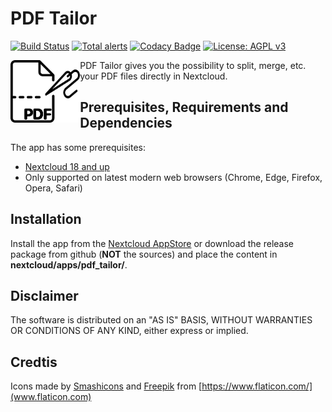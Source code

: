 # PDF Tailor
[![Build Status](https://travis-ci.org/janis91/pdf_tailor.svg?branch=master)](https://travis-ci.org/janis91/pdf_tailor) [![Total alerts](https://img.shields.io/lgtm/alerts/g/janis91/pdf_tailor.svg?logo=lgtm&logoWidth=18)](https://lgtm.com/projects/g/janis91/pdf_tailor/alerts/) [![Codacy Badge](https://api.codacy.com/project/badge/Grade/5b2f7b13ba194bb4a009a91b02c5ac0c)](https://www.codacy.com/manual/janis91/pdf_tailor?utm_source=github.com&amp;utm_medium=referral&amp;utm_content=janis91/pdf_tailor&amp;utm_campaign=Badge_Grade) [![License: AGPL v3](https://img.shields.io/badge/License-AGPL%20v3-blue.svg)](http://www.gnu.org/licenses/agpl-3.0)

<img align="left" src="screenshots/app.png" height="100">

PDF Tailor gives you the possibility to split, merge, etc. your PDF files directly in Nextcloud.

## Prerequisites, Requirements and Dependencies
The app has some prerequisites:
 - [Nextcloud 18 and up](https://nextcloud.com/)
 - Only supported on latest modern web browsers (Chrome, Edge, Firefox, Opera, Safari)

## Installation
Install the app from the [Nextcloud AppStore](https://apps.nextcloud.com/apps/pdf_tailor) or download the release package from github (**NOT** the sources) and place the content in **nextcloud/apps/pdf_tailor/**.

## Disclaimer
The software is distributed on an "AS IS" BASIS, WITHOUT WARRANTIES OR
CONDITIONS OF ANY KIND, either express or implied.

## Credtis
Icons made by [Smashicons](https://www.flaticon.com/authors/smashicons) and [Freepik](https://www.flaticon.com/authors/freepik) from [https://www.flaticon.com/](www.flaticon.com)
